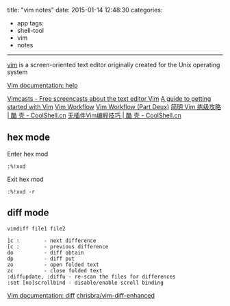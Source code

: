 title: "vim notes"
date: 2015-01-14 12:48:30
categories:
- app
tags:
- shell-tool
- vim
- notes
---

[vim](http://en.wikipedia.org/wiki/Vim_(text_editor)) is a screen-oriented text editor originally created for the Unix operating system

[Vim documentation: help](http://vimdoc.sourceforge.net/htmldoc/help.html)

<!-- more -->

[Vimcasts - Free screencasts about the text editor Vim](http://vimcasts.org/)
[A guide to getting started with Vim](http://www.integralist.co.uk/posts/vim-1.html)
[Vim Workflow](http://www.integralist.co.uk/posts/vim-2.html)
[Vim Workflow (Part Deux)](http://www.integralist.co.uk/posts/vim-3.html)
[简明 Vim 练级攻略 | 酷 壳 - CoolShell.cn](http://coolshell.cn/articles/5426.html)
[无插件Vim编程技巧 | 酷 壳 - CoolShell.cn](http://coolshell.cn/articles/11312.html)

## hex mode

Enter hex mod
```
:%!xxd
```

Exit hex mod
```
:%!xxd -r
```

## diff mode

`vimdiff file1 file2`

```
]c :        - next difference
[c :        - previous difference
do          - diff obtain
dp          - diff put
zo          - open folded text
zc          - close folded text
:diffupdate, :diffu - re-scan the files for differences
:set [no]scrollbind - disable/enable scroll binding
```

[Vim documentation: diff](http://vimdoc.sourceforge.net/htmldoc/diff.html)
[chrisbra/vim-diff-enhanced](https://github.com/chrisbra/vim-diff-enhanced)
